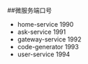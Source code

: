##微服务端口号

* home-service 1990
* ask-service 1991
* gateway-service 1992
* code-generator 1993
* user-service 1994